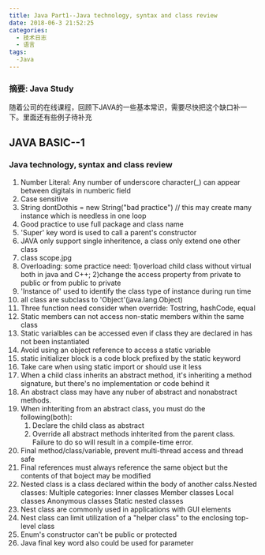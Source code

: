 ```yaml
---
title: Java Part1--Java technology, syntax and class review 
date: 2018-06-3 21:52:25
categories:
  - 技术日志
  - 语言
tags:
  -Java
---
```

### 摘要: Java Study
<!--more-->

随着公司的在线课程，回顾下JAVA的一些基本常识，需要尽快把这个缺口补一下。里面还有些例子待补充

## JAVA BASIC--1
### Java technology, syntax and class review 
1. Number Literal: Any number of underscore character(_) can appear between digitals in numberic field
2. Case sensitive
3. String dontDothis = new String("bad practice") // this may create many instance which is needless in one loop
4. Good practice to use full package and class name
5. 'Super' key word is used to call a parent's constructor
6. JAVA only support single inheritence, a class only extend one other class
7. class scope.jpg
8. Overloading: some practice need: 1)overload child class without virtual both in java and C++; 2)change the access property from private to public or from public to private
9. 'Instance of' used to identify the class type of instance during run time
10. all class are subclass to 'Object'(java.lang.Object)
11. Three function need consider when override: Tostring, hashCode, equal
12. Static members can not access non-static members within the same class<test>
13. Static varialbles can be accessed even if class they are declared in has not been instantiated<test>
14. Avoid using an object reference to access a static variable
15. static initializer block is a code block prefixed by the static keyword <exmaple> 
16. Take care when using static import or should use it less
17. When a child class inherits an abstract method, it's inheriting a method signature, but there's no implementation or code behind it 
18. An abstract class may have any nuber of abstract and nonabstract methods.
19. When inhteriting from an abstract class, you must do the following(both):
    1) Declare the child class as abstract
    2) Override all abstract methods inhterited from the parent class. Failure to do so will result in a compile-time error.
20. Final method/class/variable, prevent multi-thread access and thread safe
21. Final references must always reference the same object but the contents of that boject may be modified
22. Nested class is a class declared within the body of another calss.Nested classes:
    Multiple categories:
        Inner classes
            Member classes
            Local classes
            Anonymous classes
        Static nested classes
23. Nest class are commonly used in applications with GUI elements
24. Nest class can limit utilization of a "helper class" to the enclosing top-level class
24. Enum's constructor can't be public or protected
25. Java final key word also could be used for parameter






